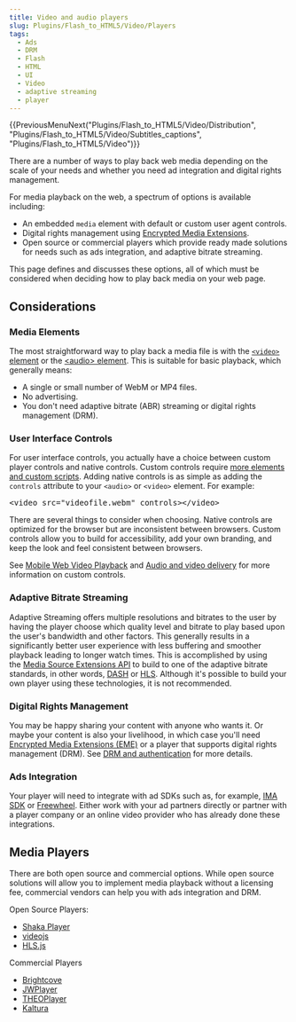 ```yaml
---
title: Video and audio players
slug: Plugins/Flash_to_HTML5/Video/Players
tags:
  - Ads
  - DRM
  - Flash
  - HTML
  - UI
  - Video
  - adaptive streaming
  - player
---
```

<p>{{PreviousMenuNext("Plugins/Flash_to_HTML5/Video/Distribution", "Plugins/Flash_to_HTML5/Video/Subtitles_captions", "Plugins/Flash_to_HTML5/Video")}}</p>

<p>There are a number of ways to play back web media depending on the scale of your needs and whether you need ad integration and digital rights management.</p>

<p>For media playback on the web, a spectrum of options is available including:</p>

<ul>
 <li>An embedded <code>media</code> element with default or custom user agent controls.</li>
 <li>Digital rights management using <a href="/en-US/docs/Web/API/Encrypted_Media_Extensions_API">Encrypted Media Extensions</a>.</li>
 <li>Open source or commercial players which provide ready made solutions for needs such as ads integration, and adaptive bitrate streaming.</li>
</ul>

<p>This page defines and discusses these options, all of which must be considered when deciding how to play back media on your web page.</p>

<h2 id="Considerations">Considerations</h2>

<h3 id="Media_Elements">Media Elements</h3>

<p>The most straightforward way to play back a media file is with the <a href="/en-US/docs/Web/HTML/Element/video"><code>&lt;video&gt;</code> element</a> or the <a href="/en-US/docs/Web/HTML/Element/audio">&lt;audio&gt; element</a>. This is suitable for basic playback, which generally means:</p>

<ul>
 <li>A single or small number of WebM or MP4 files.</li>
 <li>No advertising.</li>
 <li>You don't need adaptive bitrate (ABR) streaming or digital rights management (DRM).</li>
</ul>

<h3 id="User_Interface_Controls">User Interface Controls</h3>

<p>For user interface controls, you actually have a choice between custom player controls and native controls. Custom controls require <a href="https://developers.google.com/web/fundamentals/media/mobile-web-video-playback">more elements and custom scripts</a>. Adding native controls is as simple as adding the <code>controls</code> attribute to your <code>&lt;audio&gt;</code> or <code>&lt;video&gt;</code> element. For example:</p>

<pre class="brush: html">&lt;video src=&quot;videofile.webm&quot; controls&gt;&lt;/video&gt;</pre>

<p>There are several things to consider when choosing. Native controls are optimized for the browser but are inconsistent between browsers. Custom controls allow you to build for accessibility, add your own branding, and keep the look and feel consistent between browsers.</p>

<p>See <a href="https://developers.google.com/web/fundamentals/media/mobile-web-video-playback">Mobile Web Video Playback</a> and <a href="/en-US/docs/Web/Guide/Audio_and_video_delivery">Audio and video delivery</a> for more information on custom controls.</p>

<h3 id="Adaptive_Bitrate_Streaming">Adaptive Bitrate Streaming</h3>

<p>Adaptive Streaming offers multiple resolutions and bitrates to the user by having the player choose which quality level and bitrate to play based upon the user's bandwidth and other factors. This generally results in a significantly better user experience with less buffering and smoother playback leading to longer watch times. This is accomplished by using the <a href="/en-US/docs/Web/API/Media_Source_Extensions_API">Media Source Extensions API</a> to build to one of the adaptive bitrate standards, in other words, <a href="/en-US/docs/Web/API/Media_Source_Extensions_API#dash">DASH</a> or <a href="https://developer.apple.com/streaming/">HLS</a>. Although it's possible to build your own player using these technologies, it is not recommended.</p>

<h3 id="Digital_Rights_Management">Digital Rights Management</h3>

<p>You may be happy sharing your content with anyone who wants it. Or maybe your content is also your livelihood, in which case you'll need <a href="/en-US/docs/Web/API/Encrypted_Media_Extensions_API">Encrypted Media Extensions (EME)</a> or a player that supports digital rights management (DRM). See <a href="/en-US/docs/Plugins/Flash_to_HTML5/Video/DRM_and_authentication">DRM and authentication</a> for more details.</p>

<h3 id="Ads_Integration">Ads Integration</h3>

<p>Your player will need to integrate with ad SDKs such as, for example, <a href="https://developers.google.com/interactive-media-ads/docs/sdks/html5/">IMA SDK</a> or <a href="https://freewheel.tv/">Freewheel</a>. Either work with your ad partners directly or partner with a player company or an online video provider who has already done these integrations.</p>

<h2 id="Media_Players">Media Players</h2>

<p>There are both open source and commercial options. While open source solutions will allow you to implement media playback without a licensing fee, commercial vendors can help you with ads integration and DRM.</p>

<p>Open Source Players:</p>

<ul>
 <li><a href="https://github.com/google/shaka-player">Shaka Player</a></li>
 <li><a href="https://videojs.com/">videojs</a></li>
 <li><a href="https://github.com/video-dev/hls.js/tree/master">HLS.js</a></li>
</ul>

<p>Commercial Players</p>

<ul>
 <li><a href="https://www.brightcove.com/en/player">Brightcove</a></li>
 <li><a href="https://www.jwplayer.com/">JWPlayer</a></li>
 <li><a href="https://www.theoplayer.com/">THEOPlayer</a></li>
 <li><a href="https://corp.kaltura.com/">Kaltura</a></li>
</ul>
